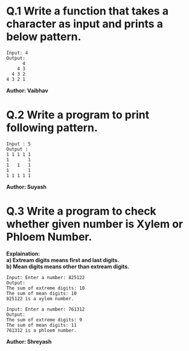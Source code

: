 # Q.1 Write a function that takes a character as input and prints a below pattern.
```
Input: 4
Output:
      4
    4 3
  4 3 2
4 3 2 1
```
**Author: Vaibhav**

# Q.2 Write a program to print following pattern.
```
Input : 5
Output :
1 1 1 1 1
1       1
1   1   1
1       1
1 1 1 1 1
```
**Author: Suyash**

# Q.3 Write a program to check whether given number is Xylem or Phloem Number.
**Explaination: <br>a) Extream digits means first and last digits.<br>b) Mean digits means other than extream digits.**
```
Input: Enter a number: 825122
Output:
The sum of extreme digits: 10
The sum of mean digits: 10
825122 is a xylem number.

Input: Enter a number: 761312
Output:
The sum of extreme digits: 9
The sum of mean digits: 11
761312 is a phloem number.
```
**Author: Shreyash**
